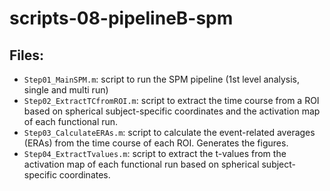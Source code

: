 # scripts-08-pipelineB-spm

## Files:
- `Step01_MainSPM.m`: script to run the SPM pipeline (1st level analysis, single and multi run)
- `Step02_ExtractTCfromROI.m`: script to extract the time course from a ROI based on spherical subject-specific coordinates and the activation map of each functional run.
- `Step03_CalculateERAs.m`: script to calculate the event-related averages (ERAs) from the time course of each ROI. Generates the figures.
- `Step04_ExtractTvalues.m`: script to extract the t-values from the activation map of each functional run based on spherical subject-specific coordinates.
